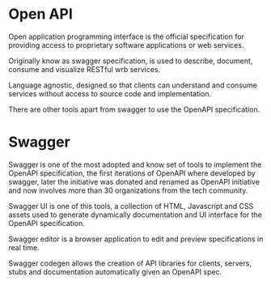 # Open API

Open application programming interface is the official specification for providing access to proprietary software applications or web services.

Originally know as swagger specification, is used to describe, document, consume and visualize RESTful wrb services.

Language agnostic, designed so that clients can understand and consume services without access to source code and implementation.

There are other tools apart from swagger to use the OpenAPI specification.

# Swagger 

Swagger is one of the most adopted and know set of tools to implement the OpenAPI specification, the first iterations of OpenAPI where developed by swagger, later the initiative was donated and renamed as OpenAPI initiative and now involves more than 30 organizations from the tech community.

Swagger UI is one of this tools, a collection of HTML, Javascript and CSS assets used to generate dynamically documentation and UI interface for the OpenAPI specification.

Swagger editor is a browser application to edit and preview specifications in real time.

Swagger codegen allows the creation of API libraries for clients, servers, stubs and  documentation automatically given an OpenAPI spec.